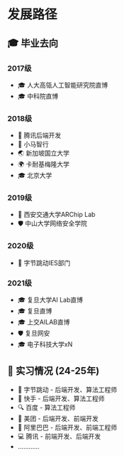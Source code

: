 # 发展路径

## 🎓 毕业去向

### 2017级
- 🎓 人大高瓴人工智能研究院直博
- 🎓 中科院直博

### 2018级
- 💼 腾讯后端开发
- 🚗 小马智行
- 🌏 新加坡国立大学
- 🌍 卡耐基梅隆大学
- 🎓 北京大学

### 2019级
- 🔬 西安交通大学ARChip Lab
- 🛡️ 中山大学网络安全学院

### 2020级
- 💼 字节跳动IES部门

### 2021级
- 🎓 复旦大学AI Lab直博
- 🎓 复旦直博
- 🎓 上交AILAB直博
- 🛡️ 复旦网安
- 🎓 电子科技大学xN

## 🎯 实习情况 (24-25年)
- 💼 字节跳动 - 后端开发、算法工程师
- 📱 快手 - 后端开发、算法工程师  
- 🔍 百度 - 算法工程师
- 🍔 美团 - 后端开发、前端开发
- 🛒 阿里巴巴 - 后端开发、前端工程师
- 💻 腾讯 - 前端开发、后端开发
- …………
